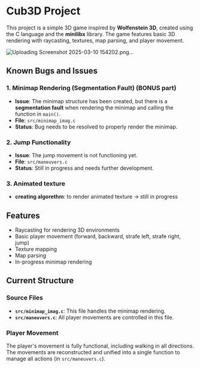 # Cub3D Project 
This project is a simple 3D game inspired by **Wolfenstein 3D**, created using the C language and the **minilibx** library. The game features basic 3D rendering with raycasting, textures, map parsing, and player movement.

![Uploading Screenshot 2025-03-10 154202.png…]()

## Known Bugs and Issues

### 1. Minimap Rendering (Segmentation Fault) (BONUS part)
- **Issue**: The minimap structure has been created, but there is a **segmentation fault** when rendering the minimap and calling the function in `main()`.
- **File**: `src/minimap_imag.c`
- **Status**: Bug needs to be resolved to properly render the minimap.

### 2. Jump Functionality
- **Issue**: The jump movement is not functioning yet.
- **File**: `src/maneuvers.c`
- **Status**: Still in progress and needs further development.

### 3. Animated texture
- **creating algorethm**: to render animated texture -> still in progress 

## Features

- Raycasting for rendering 3D environments
- Basic player movement (forward, backward, strafe left, strafe right, jump)
- Texture mapping
- Map parsing
- In-progress minimap rendering

## Current Structure

### Source Files

- **`src/minimap_imag.c`**: This file handles the minimap rendering.
- **`src/maneuvers.c`**: All player movements are controlled in this file.
  
### Player Movement

The player's movement is fully functional, including walking in all directions. The movements are reconstructed and unified into a single function to manage all actions (in `src/maneuvers.c`).
